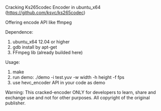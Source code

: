 Cracking Ks265codec Encoder in ubuntu_x64
(https://github.com/ksvc/ks265codec)

Offering encode API like ffmpeg

Dependence:
1. ubuntu_x64 12.04 or higher
2. gdb install by apt-get
3. FFmpeg lib (already builded here)

Usage:
1. make
2. run demo: ./demo -i test.yuv -w width -h height -f fps
3. use hevc_encoder API in your code as demo
 
Warning:
This cracked-encoder ONLY for developers to learn, share and exchange use and not for other purposes. All copyright of the original publisher.
